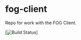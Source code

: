 # fog-client
Repo for work with the FOG Client.

[![Build Status](https://travis-ci.org/FOGProject/fog-client.svg?branch=dev)]

